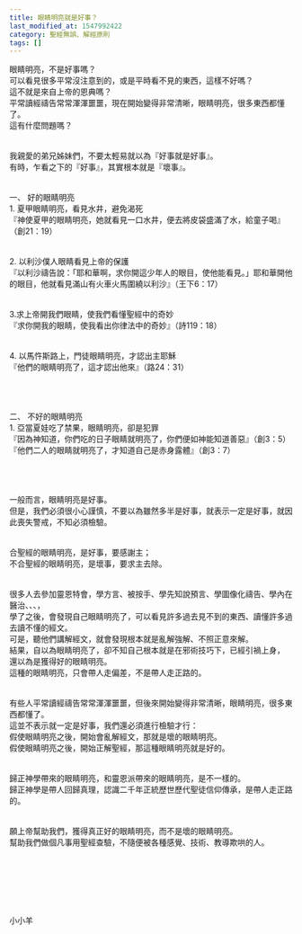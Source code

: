 ```yaml
---
title: 眼睛明亮就是好事？
last_modified_at: 1547992422
category: 聖經無誤、解經原則
tags: []
---
```


眼睛明亮，不是好事嗎？<br>可以看見很多平常沒注意到的，或是平時看不見的東西，這樣不好嗎？<br>這不就是來自上帝的恩典嗎？<br><!--more-->平常讀經禱告常常渾渾噩噩，現在開始變得非常清晰，眼睛明亮，很多東西都懂了。<br>這有什麼問題嗎？<br><br><br>我親愛的弟兄姊妹們，不要太輕易就以為『好事就是好事』。<br>有時，乍看之下的『好事』，其實根本就是『壞事』。<br><br><br>一、	好的眼睛明亮<br>1.	夏甲眼睛明亮，看見水井，避免渴死<br>『神使夏甲的眼睛明亮，她就看見一口水井，便去將皮袋盛滿了水，給童子喝』（創21：19）<br><br><br>2.	以利沙僕人眼睛看見上帝的保護<br>『以利沙禱告說：「耶和華啊，求你開這少年人的眼目，使他能看見。」耶和華開他的眼目，他就看見滿山有火車火馬圍繞以利沙』（王下6：17）<br><br><br>3.求上帝開我們眼睛，使我們看懂聖經中的奇妙<br>『求你開我的眼睛，使我看出你律法中的奇妙』（詩119：18）<br><br><br>4. 以馬忤斯路上，門徒眼睛明亮，才認出主耶穌<br>『他們的眼睛明亮了，這才認出他來』（路24：31）<br><br><br><br><br>二、	不好的眼睛明亮<br>1.	亞當夏娃吃了禁果，眼睛明亮，卻是犯罪<br>『因為神知道，你們吃的日子眼睛就明亮了，你們便如神能知道善惡』（創3：5）<br>『他們二人的眼睛就明亮了，才知道自己是赤身露體』（創3：7）<br><br><br><br><br>一般而言，眼睛明亮是好事。<br>但是，我們必須很小心謹慎，不要以為雖然多半是好事，就表示一定是好事，就因此喪失警戒，不知必須檢驗。<br><br><br>合聖經的眼睛明亮，是好事，要感謝主；<br>不合聖經的眼睛明亮，是壞事，要求主去除。<br><br><br>很多人去參加靈恩特會，學方言、被按手、學先知說預言、學圖像化禱告、學內在醫治、、、，<br>學了之後，會發現自己眼睛明亮了，可以看見許多過去見不到的東西、讀懂許多過去讀不懂的經文。<br>可是，聽他們講解經文，就會發現根本就是亂解強解、不照正意來解。<br>結果，自以為眼睛明亮了，卻不知自己根本就是在邪術技巧下，已經引禍上身，<br>還以為是獲得好的眼睛明亮。<br>這種的眼睛明亮，只會帶人走偏差，不是帶人走正路的。<br><br><br>有些人平常讀經禱告常常渾渾噩噩，但後來開始變得非常清晰，眼睛明亮，很多東西都懂了。<br>這並不表示就一定是好事，我們還必須進行檢驗才行：<br>假使眼睛明亮之後，開始會亂解經文，那就是壞的眼睛明亮。<br>假使眼睛明亮之後，開始正解聖經，那這種眼睛明亮就是好的。<br><br><br>歸正神學帶來的眼睛明亮，和靈恩派帶來的眼睛明亮，是不一樣的。<br>歸正神學是帶人回歸真理，認識二千年正統歷世歷代聖徒信仰傳承，是帶人走正路的。<br><br><br>願上帝幫助我們，獲得真正好的眼睛明亮，而不是壞的眼睛明亮。<br>幫助我們做個凡事用聖經查驗，不隨便被各種感覺、技術、教導欺哄的人。<br><br><br><br><br><br><br><br>小小羊<br>
